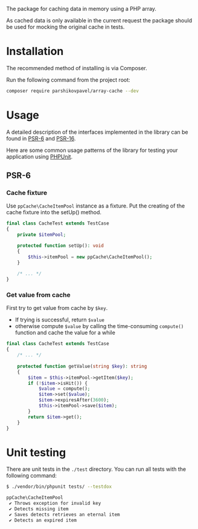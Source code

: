 The package for caching data in memory using a PHP array.

As cached data is only available in the current request the package should be used for mocking the original cache in tests.

# Installation

The recommended method of installing is via Composer.

Run the following command from the project root:

```bash
composer require parshikovpavel/array-cache --dev
```

# Usage

A detailed description of the interfaces implemented in the library can be found in [PSR-6](https://www.php-fig.org/psr/psr-6/) and [PSR-16](https://www.php-fig.org/psr/psr-16/).

Here are some common usage patterns of the library for testing your application using [PHPUnit](https://phpunit.de/).

## PSR-6

### Cache fixture

Use `ppCache\CacheItemPool` instance as a fixture. 
Put the creating of the cache fixture into the setUp() method.

```php
final class CacheTest extends TestCase
{
    private $itemPool;

    protected function setUp(): void
    {
        $this->itemPool = new ppCache\CacheItemPool();
    }
    
    /* ... */
}
```

### Get value from cache


First try to get value from cache by `$key`. 
* If trying is successful, return `$value`
* otherwise compute `$value` by calling the time-consuming `compute()` function and cache the
value for a while

```php
final class CacheTest extends TestCase
{
    /* ... */
    
    protected function getValue(string $key): string
    {
        $item = $this->itemPool->getItem($key);
        if (!$item->isHit()) {
            $value = compute();
            $item->set($value);
            $item->expiresAfter(3600);
            $this->itemPool->save($item);
        }
        return $item->get();
    }
}
```

# Unit testing

There are unit tests in the `./test` directory. You can run all tests with the following command:

```bash
$ ./vendor/bin/phpunit tests/ --testdox

ppCache\CacheItemPool
 ✔ Throws exception for invalid key
 ✔ Detects missing item
 ✔ Saves detects retrieves an eternal item
 ✔ Detects an expired item

```


